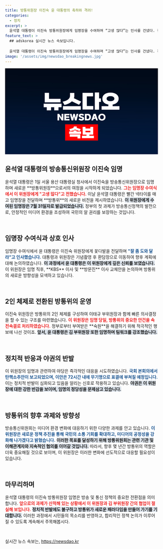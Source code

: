 ```yaml
---
title: 방통위원장 이진숙 윤 대통령의 축하와 격려!
categories:
  - 정치
excerpt: >
  윤석열 대통령이 이진숙 방통위원장에게 임명장을 수여하며 “고생 많다”는 인사를 건넸다. 전날 임명된 이 위원장은 즉시 KBS 및 방문진 이사 교체 의결을 처리하며, 여야 간 새로운 대치가 예고되고 있다. 탄핵안이 국회에 보고된 가운데, 72시간 내 표결이 이뤄질 예정이다. 클릭해서 더 알아보세요!
feature_text: >
  ## adskorea 실시간 뉴스 속보입니다.

  윤석열 대통령이 이진숙 방통위원장에게 임명장을 수여하며 “고생 많다”는 인사를 건넸다. 전날 임명된 이 위원장은 즉시 KBS 및 방문진 이사 교체 의결을 처리하며, 여야 간 새로운 대치가 예고되고 있다. 탄핵안이 국회에 보고된 가운데, 72시간 내 표결이 이뤄질 예정이다. 클릭해서 더 알아보세요!
image: '/assets/img/newsdao_breakingnews.jpg'
---
```


<p><img src="/assets/img/newsdao_breakingnews.jpg" alt="adskorea 속보" /></p>

<h2 data-ke-size="size26">윤석열 대통령의 방송통신위원장 이진숙 임명</h2>

<p data-ke-size="size16">윤석열 대통령은 1일 서울 용산 대통령실 청사에서 이진숙을 방송통신위원장으로 임명하며 새로운 **방통위원장**으로서의 여정을 시작하게 되었습니다. <b><span style="color: #ee2323;">그는 임명장 수여식에서 이 위원장에게 "고생 많다"고 전했습니다.</span></b> 이날 윤석열 대통령은 빨간 넥타이를 매고 임명장을 전달하며 **방통위**의 새로운 비전을 제시하였습니다. <b><span style="background-color: #21538527;">이 위원장에게 수여된 임명장은 7월 31일자로 발급되었습니다.</span></b> 정부의 첫 과제가 방송통신정책의 발전으로, 안정적인 미디어 환경을 조성하여 국민의 알 권리를 보장하는 것입니다.</p>

<p data-ke-size="size16">&nbsp;</p>

<h2 data-ke-size="size26">임명장 수여식과 상호 인사</h2>

<p data-ke-size="size16">임명장 수여식에서 윤 대통령은 이진숙 위원장에게 꽃다발을 전달하며 <b><span style="color: #1a5490;">"잘 좀 도와 달라"고 인사했습니다.</span></b> 대통령과 위원장은 기념촬영 후 환담장으로 이동하여 향후 계획에 대해 논의하였습니다. <b><span style="background-color: #21538527;">이 과정에서 윤 대통령은 이 위원장에게 깊은 신뢰를 보였습니다.</span></b> 이 위원장은 임명 직후, **KBS** 이사 및 **방문진** 이사 교체안을 논의하며 방통위의 새로운 방향성을 모색하고 있습니다.</p>

<p data-ke-size="size16">&nbsp;</p>

<h2 data-ke-size="size26">2인 체제로 전환된 방통위의 운영</h2>

<p data-ke-size="size16">이진숙 위원장은 방통위의 2인 체제를 구성하여 이태규 부위원장과 함께 빠른 의사결정을 할 수 있는 구조를 마련했습니다. <b><span style="color: #ee2323;">이 위원장은 임명 당일, 방통위의 중요한 안건을 속전속결로 처리하였습니다.</span></b> 정부로부터 부여받은 **숙원**을 해결하기 위해 적극적인 행보에 나선 것이죠. <b><span style="background-color: #21538527;">앞서, 윤 대통령은 김 부위원장 또한 임명하며 팀워크를 강조했습니다.</span></b></p>

<p data-ke-size="size16">&nbsp;</p>

<h2 data-ke-size="size26">정치적 반응과 야권의 반발</h2>

<p data-ke-size="size16">이 위원장의 임명과 관련하여 야당은 즉각적인 대응을 시도하였습니다. <b><span style="color: #1a5490;">국회 본회의에서 탄핵소추안이 보고되었으며, 이안은 72시간 내에 무기명으로 표결에 부쳐질 예정입니다.</span></b> 이는 정치적 반발이 심화되고 있음을 알리는 신호로 작용하고 있습니다. <b><span style="background-color: #21538527;">야권은 이 위원장에 대한 강한 반감을 보이며, 임명의 정당성을 문제삼고 있습니다.</span></b></p>

<p data-ke-size="size16">&nbsp;</p>

<h2 data-ke-size="size26">방통위의 향후 과제와 방향성</h2>

<p data-ke-size="size16">방송통신위원회는 미디어 환경 변화에 대응하기 위한 다양한 과제를 안고 있습니다. <b><span style="color: #1a5490;">이 위원장은 새로운 정책 추진을 통해 국민의 소통 기회를 확대하고, 미디어의 공정성을 강화해 나가겠다고 밝혔습니다.</span></b> <b><span style="background-color: #21538527;">이러한 목표를 달성하기 위해 방통위원회는 관련 기관 및 이해관계자와 지속적인 협의를 이어갈 것입니다.</span></b> 따라서, 향후 몇 년간 방통위의 역할은 더욱 중요해질 것으로 보이며, 이 위원장은 이러한 변화에 선도적으로 대응할 필요성이 있습니다.</p>

<p data-ke-size="size16">&nbsp;</p>

<h2 data-ke-size="size26">마무리하며</h2>

<p data-ke-size="size16">윤석열 대통령의 이진숙 방통위원장 임명은 방송 및 통신 정책의 중요한 전환점을 의미합니다. <b><span style="color: #ee2323;">앞으로의 과제가 산적해 있는 상황에서 이 위원장과 김 부위원장 간의 협업이 절실해 보입니다.</span></b> <b><span style="background-color: #21538527;">정치적 반발에도 불구하고 방통위가 새로운 패러다임을 만들어 가기를 기대합니다.</span></b> 이러한 과정에서 시민들의 목소리를 반영하고, 합리적인 정책 논의가 이루어질 수 있도록 계속해서 주목해봅시다.</p>

<p data-ke-size="size16">&nbsp;</p>
실시간 뉴스 속보는, <a href="https://newsdao.kr" rel="dofollow">https://newsdao.kr</a>


